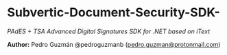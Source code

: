 # Subvertic-Document-Security-SDK-
*PAdES + TSA Advanced Digital Signatures SDK for .NET based on iText*

**Author:** Pedro Guzmán @pedroguzmanb (pedro.guzman@protonmail.com)
